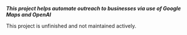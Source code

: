 ***This project helps automate outreach to businesses via use of Google Maps and OpenAI***

This project is unfinished and not maintained actively.



